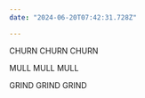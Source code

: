 ```yaml
---
date: "2024-06-20T07:42:31.728Z"

---
```



CHURN CHURN CHURN

MULL MULL MULL

GRIND GRIND GRIND
  
  